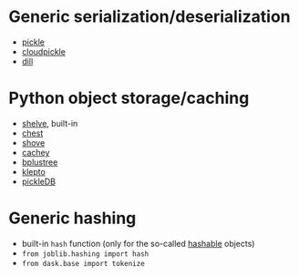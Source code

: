 # Generic serialization/deserialization
- [pickle](https://docs.python.org/3/library/pickle.html)
- [cloudpickle](https://github.com/cloudpipe/cloudpickle/)
- [dill](https://github.com/uqfoundation/dill/)

# Python object storage/caching
- [shelve](https://docs.python.org/3/library/shelve.html), built-in
- [chest](https://github.com/blaze/chest)
- [shove](https://bitbucket.org/lcrees/shove/src)
- [cachey](https://github.com/dask/cachey)
- [bplustree](https://github.com/NicolasLM/bplustree)
- [klepto](https://github.com/uqfoundation/klepto)
- [pickleDB](https://pythonhosted.org/pickleDB/)

# Generic hashing
- built-in `hash` function (only for the so-called [hashable](https://docs.python.org/3/glossary.html#term-hashable) objects)
- `from joblib.hashing import hash`
- `from dask.base import tokenize`
